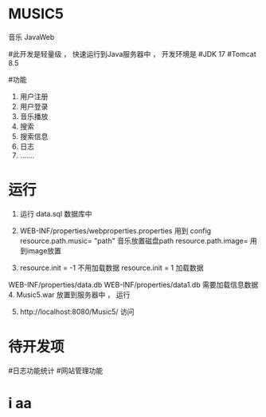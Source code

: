 # MUSIC5
音乐 JavaWeb 


#此开发是轻量级 ， 快速运行到Java服务器中 ， 开发环境是 
#JDK 17 
#Tomcat 8.5 
 
 
 #功能 
1. 用户注册
2. 用户登录
3. 音乐播放
4. 搜索
5. 搜索信息
6. 日志
7. .......

# 运行 
1. 运行 data.sql 数据库中
2. WEB-INF/properties/webproperties.properties 用到 config  resource.path.music= "path" 音乐放置磁盘path resource.path.image= 用到image放置 

3. resource.init = -1 不用加载数据
   resource.init = 1  加载数据

WEB-INF/properties/data.db WEB-INF/properties/data1.db   需要加载信息数据
4. Music5.war 放置到服务器中 ， 运行

5.  http://localhost:8080/Music5/ 访问


# 待开发项

#日志功能统计
#网站管理功能


# i aa # 
